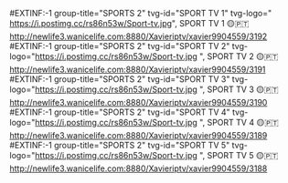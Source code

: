 #EXTINF:-1 group-title="SPORTS 2" tvg-id="SPORT TV 1" tvg-logo=" https://i.postimg.cc/rs86n53w/Sport-tv.jpg", SPORT TV 1 🟡🇵🇹
http://newlife3.wanicelife.com:8880/Xavieriptv/xavier9904559/3192
#EXTINF:-1 group-title="SPORTS 2" tvg-id="SPORT TV 2" tvg-logo="https://i.postimg.cc/rs86n53w/Sport-tv.jpg ", SPORT TV 2 🟡🇵🇹
http://newlife3.wanicelife.com:8880/Xavieriptv/xavier9904559/3191
#EXTINF:-1 group-title="SPORTS 2" tvg-id="SPORT TV 3" tvg-logo="https://i.postimg.cc/rs86n53w/Sport-tv.jpg ", SPORT TV 3 🟡🇵🇹
http://newlife3.wanicelife.com:8880/Xavieriptv/xavier9904559/3190
#EXTINF:-1 group-title="SPORTS 2" tvg-id="SPORT TV 4" tvg-logo="https://i.postimg.cc/rs86n53w/Sport-tv.jpg ", SPORT TV 4 🟡🇵🇹
http://newlife3.wanicelife.com:8880/Xavieriptv/xavier9904559/3189
#EXTINF:-1 group-title="SPORTS 2" tvg-id="SPORT TV 5" tvg-logo="https://i.postimg.cc/rs86n53w/Sport-tv.jpg ", SPORT TV 5 🟡🇵🇹
http://newlife3.wanicelife.com:8880/Xavieriptv/xavier9904559/3188
